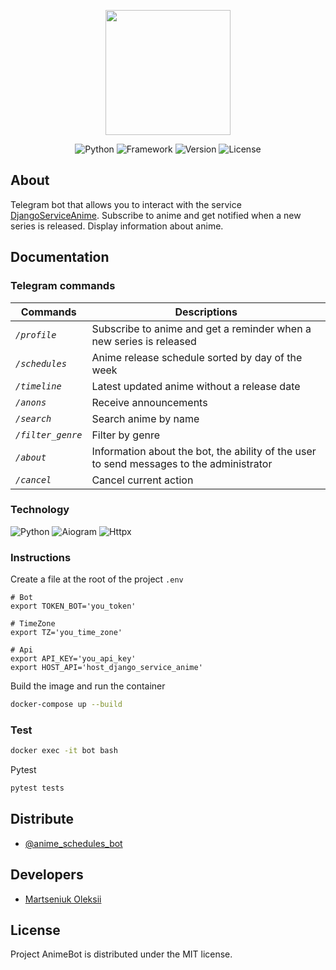 <p align="center">
      <img src="https://i.ibb.co/nQKkFXM/telegram-icon.png" width="200">
</p>

<p align="center">
   <img src="https://img.shields.io/badge/Python-3.10.6-blue" alt="Python">
   <img src="https://img.shields.io/badge/Framework-Aiogram%202.21-blueviolet" alt="Framework">
   <img src="https://img.shields.io/badge/Version-v1.0-blue" alt=" Version">
   <img src="https://img.shields.io/badge/License-MIT-brightgreen" alt="License">
</p>

## About

Telegram bot that allows you to interact with the service [DjangoServiceAnime](https://github.com/OleksiiMartseniuk/django_service_anime). Subscribe to anime and get notified when a new series is released. Display information about anime.

## Documentation

### Telegram commands

|Commands|Descriptions|
|-------|--------|
|*`/profile`*|Subscribe to anime and get a reminder when a new series is released|
|*`/schedules`*|Anime release schedule sorted by day of the week|
|*`/timeline`*|Latest updated anime without a release date|
|*`/anons`*|Receive announcements|
|*`/search`*|Search anime by name|
|*`/filter_genre`*|Filter by genre|
|*`/about`*|Information about the bot, the ability of the user to send messages to the administrator|
|*`/cancel`*|Cancel current action|

### Technology

![Python](https://img.shields.io/badge/-Python-blue?style=flat-square)
![Aiogram](https://img.shields.io/badge/-Aiogram-success?style=flat-square)
![Httpx](https://img.shields.io/badge/-Httpx-blueviolet?style=flat-square)

### Instructions

Create a file at the root of the project `.env`

```
# Bot
export TOKEN_BOT='you_token'

# TimeZone
export TZ='you_time_zone'

# Api
export API_KEY='you_api_key'
export HOST_API='host_django_service_anime'
```

Build the image and run the container

```bash
docker-compose up --build
```


### Test

```bash
docker exec -it bot bash
```

Pytest

```bash
pytest tests
```

## Distribute

- [@anime_schedules_bot](https://t.me/anime_schedules_bot)

## Developers

- [Martseniuk Oleksii](https://github.com/OleksiiMartseniuk)

## License

Project AnimeBot is distributed under the MIT license.
